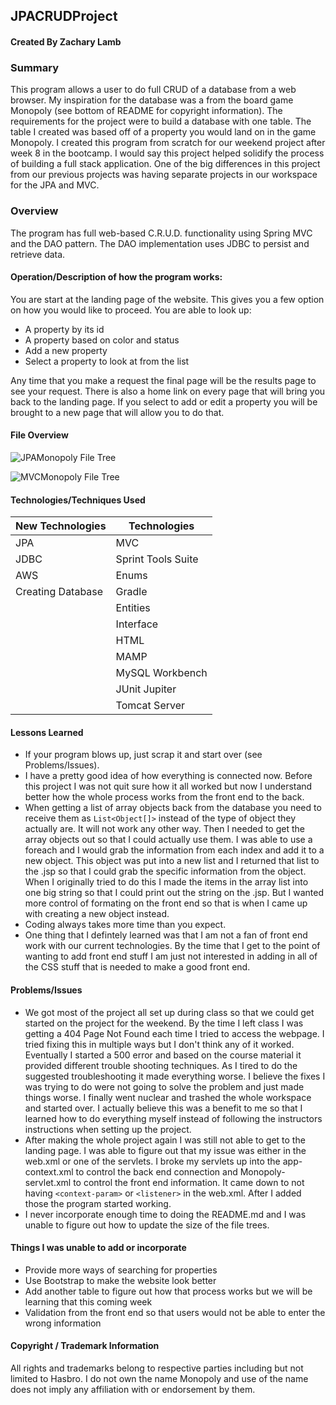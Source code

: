 ## JPACRUDProject

#### Created By Zachary Lamb

### Summary
This program allows a user to do full CRUD of a database from a web browser. My inspiration for the database was a from the board game Monopoly (see bottom of README for copyright information). The requirements for the project were to build a database with one table. The table I created was based off of a property you would land on in the game Monopoly. I created this program from scratch for our weekend project after week 8 in the bootcamp. I would say this project helped solidify the process of building a full stack application. One of the big differences in this project from our previous projects was having separate projects in our workspace for the JPA and MVC.


### Overview
The program has full web-based C.R.U.D. functionality using Spring MVC and the DAO pattern. The DAO implementation uses JDBC to persist and retrieve data.

#### Operation/Description of how the program works:

You are start at the landing page of the website. This gives you a few option on how you would like to proceed. You are able to look up:
- A property by its id
- A property based on color and status
- Add a new property
- Select a property to look at from the list
<p>Any time that you make a request the final page will be the results page to see your request. There is also a home link on every page that will bring you back to the landing page. If you select to add or edit a property you will be brought to a new page that will allow you to do that.</p>

#### File Overview
![JPAMonopoly File Tree](https://github.com/z-lamb/JPACRUDProject/blob/master/FileTree/JPAMonopolyFileTree.png "JPAMonopoly File Tree")

![MVCMonopoly File Tree](https://github.com/z-lamb/JPACRUDProject/blob/master/FileTree/MVCMonopolyFileTree.png "MVCMonopoly File Tree")

#### Technologies/Techniques Used

| New Technologies   | Technologies       |
| ------------------ | ------------------ |
| JPA                | MVC                |
| JDBC               | Sprint Tools Suite |
| AWS                | Enums              |
| Creating Database  | Gradle             |
|                    | Entities           |
|                    | Interface          |
|                    | HTML               |
|                    | MAMP               |
|                    | MySQL Workbench    |
|                    | JUnit Jupiter      |
|                    | Tomcat Server      |

#### Lessons Learned
- If your program blows up, just scrap it and start over (see Problems/Issues).
- I have a pretty good idea of how everything is connected now. Before this project I was not quit sure how it all worked but now I understand better how the whole process works from the front end to the back.
- When getting a list of array objects back from the database you need to receive them as `List<Object[]>` instead of the type of object they actually are. It will not work any other way. Then I needed to get the array objects out so that I could actually use them. I was able to use a foreach and I would grab the information from each index and add it to a new object. This object was put into a new list and I returned that list to the .jsp so that I could grab the specific information from the object. When I originally tried to do this I made the items in the array list into one big string so that I could print out the string on the .jsp. But I wanted more control of formating on the front end so that is when I came up with creating a new object instead.
- Coding always takes more time than you expect.
- One thing that I defintely learned was that I am not a fan of front end work with our current technologies. By the time that I get to the point of wanting to add front end stuff I am just not interested in adding in all of the CSS stuff that is needed to make a good front end.

#### Problems/Issues
- We got most of the project all set up during class so that we could get started on the project for the weekend. By the time I left class I was getting a 404 Page Not Found each time I tried to access the webpage. I tried fixing this in multiple ways but I don't think any of it worked. Eventually I started a 500 error and based on the course material it provided different trouble shooting techniques. As I tired to do the suggested troubleshooting it made everything worse. I believe the fixes I was trying to do were not going to solve the problem and just made things worse. I finally went nuclear and trashed the whole workspace and started over. I actually believe this was a benefit to me so that I learned how to do everything myself instead of following the instructors instructions when setting up the project.
- After making the whole project again I was still not able to get to the landing page. I was able to figure out that my issue was either in the web.xml or one of the servlets. I broke my servlets up into the app-context.xml to control the back end connection and Monopoly-servlet.xml to control the front end information. It came down to not having `<context-param>` or `<listener>` in the web.xml. After I added those the program started working.
- I never incorporate enough time to doing the README.md and I was unable to figure out how to update the size of the file trees.

#### Things I was unable to add or incorporate
- Provide more ways of searching for properties
- Use Bootstrap to make the website look better
- Add another table to figure out how that process works but we will be learning that this coming week
- Validation from the front end so that users would not be able to enter the wrong information

#### Copyright / Trademark Information
All rights and trademarks belong to respective parties including but not limited to Hasbro. I do not own the name Monopoly and use of the name does not imply any affiliation with or endorsement by them.